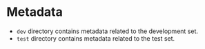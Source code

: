 # Metadata

* `dev` directory contains metadata related to the development set.
* `test` directory contains metadata related to the test set.

